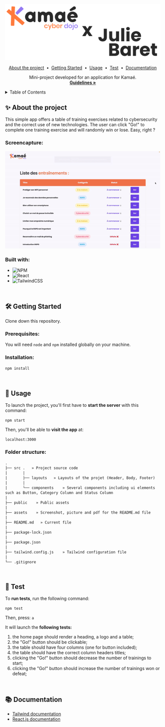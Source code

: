 <!-- HEADER -->
<div align="center">
  <img src="./assets/kamae-x-julie.png" alt="Logo" width="600">
  
  <p align="center">
  <a href="#about-the-project">About the project</a> &nbsp;&bull;&nbsp;
  <a href="#getting-started">Getting Started</a> &nbsp;&bull;&nbsp;
  <a href="#usage">Usage</a> &nbsp;&bull;&nbsp;
  <a href="#test">Test</a>  &nbsp;&bull;&nbsp;
  <a href="#documentation">Documentation</a>
  </p>

  <p align="center">
    Mini-project developed for an application for Kamaé.
    <br />
    <a href="./assets/kamae-mini-projet-dev.pdf"><strong>Guidelines »</strong></a>
  </p>
</div>

<!-- TABLE OF CONTENTS -->
<details>
  <summary>Table of Contents</summary>
  <ol>
    <li>
      <a href="#about-the-project">About The Project</a>
      <ul>
        <li><a href="#built-with">Built With</a></li>
      </ul>
    </li>
    <li>
      <a href="#getting-started">Getting Started</a>
      <ul>
        <li><a href="#prerequisites">Prerequisites</a></li>
        <li><a href="#installation">Installation</a></li>
      </ul>
    </li>
    <li><a href="#usage">Usage</a>
      <ul>
        <li><a href="#folder-structure">Folder structure</a></li>
      </ul>
    </li>
    <li><a href="#test">Test</a></li>
    <li><a href="#documentation">Documentation</a></li>
  </ol>
</details>

<!-- ABOUT THE PROJECT -->
## ✨ About the project
<p>
This simple app offers a table of training exercises related to cybersecurity and the correct use of new technologies. The user can click "Go!" to complete one training exercise and will randomly win or lose. Easy, right ?
</p>

### Screencapture:
<p align="center">
<img alt="app demo" src='./assets/kamae.gif')>
</p>

### Built with:
- ![NPM](https://img.shields.io/badge/NPM-%23000000.svg?style=for-the-badge&logo=npm&logoColor=white)
- ![React](https://img.shields.io/badge/react-%2320232a.svg?style=for-the-badge&logo=react&logoColor=%2361DAFB)
- ![TailwindCSS](https://img.shields.io/badge/tailwindcss-%2338B2AC.svg?style=for-the-badge&logo=tailwind-css&logoColor=white)
<br>

<!-- GETTING STARTED -->
## 🛠 Getting Started
Clone down this repository.

### Prerequisites:
You will need `node` and `npm` installed globally on your machine.  

### Installation:

`npm install` 
<p></p><br>

<!-- USAGE -->
## 🥋 Usage

To launch the project, you'll first have to __start the server__ with this command:

`npm start`  

Then, you'll be able to __visit the app__ at:

`localhost:3000`

### Folder structure:
```
.
├── src .   » Project source code
|       |
|       ├── layouts   » Layouts of the projet (Header, Body, Footer)
|       |
|       └── components    » Several components including ui elements such as Button, Category Column and Status Column
|       
├── public    » Public assets
|
├── assets    » Screenshot, picture and pdf for the README.md file
|
├── README.md   » Current file
|
├── package-lock.json
|
├── package.json
|
├── tailwind.config.js    » Tailwind configuration file
|
└── .gitignore
```
<br>

<!-- TEST -->
## 🧪 Test
To __run tests__, run the following command:

`npm test`  

Then, press:
`a`

It will launch the __following tests:__
1. the home page should render a heading, a logo and a table;
2. the "Go!" button should be clickable;
3. the table should have four columns (one for button included);
4. the table should have the correct column headers titles;
5. clicking the "Go!" button should decrease the number of trainings to start;
6. clicking the "Go!" button should increase the number of trainings won or defeat;

<br>

<!-- DOCUMENTATION -->
## 📚 Documentation
- [Tailwind documentation](https://tailwindcss.com/)
- [React.js documentation](https://beta.reactjs.org/)
